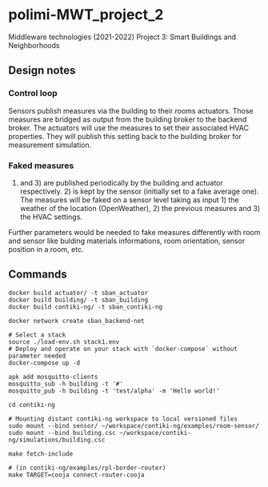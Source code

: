 # polimi-MWT_project_2
Middleware technologies (2021-2022) Project 3: Smart Buildings and Neighborhoods


## Design notes

### Control loop
Sensors publish measures via the building to their rooms actuators. Those measures are bridged as output from the building broker to the backend broker.
The actuators will use the measures to set their associated HVAC properties. They will publish this setting back to the building broker for measurement simulation.

### Faked measures

1) and 3) are published periodically by the building and actuator respectively. 2) is kept by the sensor (initially set to a fake average one).
The measures will be faked on a sensor level taking as input 1) the weather of the location (OpenWeather), 2) the previous measures and 3) the HVAC settings.

Further parameters would be needed to fake measures differently with room and sensor like bulding materials informations, room orientation, sensor position in a room, etc.

## Commands
```
docker build actuator/ -t sban_actuator
docker build building/ -t sban_building
docker build contiki-ng/ -t sban_contiki-ng

docker network create sban_backend-net

# Select a stack
source ./load-env.sh stack1.env
# Deploy and operate on your stack with `docker-compose` without parameter needed
docker-compose up -d

apk add mosquitto-clients
mosquitto_sub -h building -t '#'
mosquitto_pub -h building -t 'test/alpha' -m 'Hello world!'

cd contiki-ng

# Mounting distant contiki-ng workspace to local versioned files
sudo mount --bind sensor/ ~/workspace/contiki-ng/examples/room-sensor/
sudo mount --bind building.csc ~/workspace/contiki-ng/simulations/building.csc

make fetch-include

# (in contiki-ng/examples/rpl-border-router)
make TARGET=cooja connect-router-cooja
```